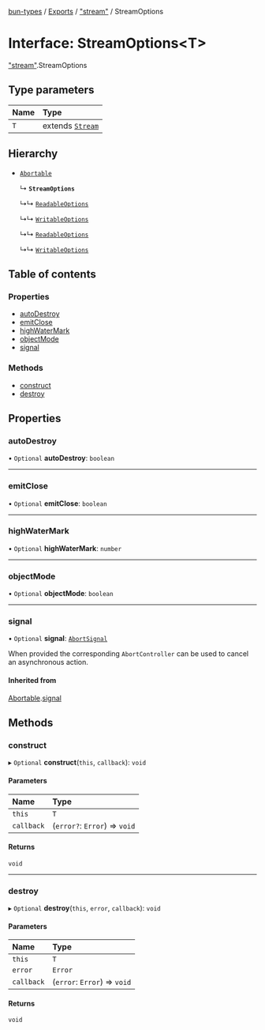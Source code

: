 [bun-types](https://github.com/oven-sh/bun-types/blob/master/api-docs/README.md) / [Exports](https://github.com/oven-sh/bun-types/blob/master/api-docs/modules.md) / ["stream"](https://github.com/oven-sh/bun-types/blob/master/api-docs/modules/stream_.md) / StreamOptions

# Interface: StreamOptions<T\>

["stream"](https://github.com/oven-sh/bun-types/blob/master/api-docs/modules/stream_.md).StreamOptions

## Type parameters

| Name | Type |
| :------ | :------ |
| `T` | extends [`Stream`](https://github.com/oven-sh/bun-types/blob/master/api-docs/classes/stream_.Stream.md) |

## Hierarchy

- [`Abortable`](https://github.com/oven-sh/bun-types/blob/master/api-docs/interfaces/events_.EventEmitter.Abortable.md)

  ↳ **`StreamOptions`**

  ↳↳ [`ReadableOptions`](https://github.com/oven-sh/bun-types/blob/master/api-docs/interfaces/stream_.ReadableOptions.md)

  ↳↳ [`WritableOptions`](https://github.com/oven-sh/bun-types/blob/master/api-docs/interfaces/stream_.WritableOptions.md)

  ↳↳ [`ReadableOptions`](https://github.com/oven-sh/bun-types/blob/master/api-docs/interfaces/node_stream_.ReadableOptions.md)

  ↳↳ [`WritableOptions`](https://github.com/oven-sh/bun-types/blob/master/api-docs/interfaces/node_stream_.WritableOptions.md)

## Table of contents

### Properties

- [autoDestroy](https://github.com/oven-sh/bun-types/blob/master/api-docs/interfaces/stream_.StreamOptions.md#autodestroy)
- [emitClose](https://github.com/oven-sh/bun-types/blob/master/api-docs/interfaces/stream_.StreamOptions.md#emitclose)
- [highWaterMark](https://github.com/oven-sh/bun-types/blob/master/api-docs/interfaces/stream_.StreamOptions.md#highwatermark)
- [objectMode](https://github.com/oven-sh/bun-types/blob/master/api-docs/interfaces/stream_.StreamOptions.md#objectmode)
- [signal](https://github.com/oven-sh/bun-types/blob/master/api-docs/interfaces/stream_.StreamOptions.md#signal)

### Methods

- [construct](https://github.com/oven-sh/bun-types/blob/master/api-docs/interfaces/stream_.StreamOptions.md#construct)
- [destroy](https://github.com/oven-sh/bun-types/blob/master/api-docs/interfaces/stream_.StreamOptions.md#destroy)

## Properties

### autoDestroy

• `Optional` **autoDestroy**: `boolean`

___

### emitClose

• `Optional` **emitClose**: `boolean`

___

### highWaterMark

• `Optional` **highWaterMark**: `number`

___

### objectMode

• `Optional` **objectMode**: `boolean`

___

### signal

• `Optional` **signal**: [`AbortSignal`](https://github.com/oven-sh/bun-types/blob/master/api-docs/modules.md#abortsignal)

When provided the corresponding `AbortController` can be used to cancel an asynchronous action.

#### Inherited from

[Abortable](https://github.com/oven-sh/bun-types/blob/master/api-docs/interfaces/events_.EventEmitter.Abortable.md).[signal](https://github.com/oven-sh/bun-types/blob/master/api-docs/interfaces/events_.EventEmitter.Abortable.md#signal)

## Methods

### construct

▸ `Optional` **construct**(`this`, `callback`): `void`

#### Parameters

| Name | Type |
| :------ | :------ |
| `this` | `T` |
| `callback` | (`error?`: `Error`) => `void` |

#### Returns

`void`

___

### destroy

▸ `Optional` **destroy**(`this`, `error`, `callback`): `void`

#### Parameters

| Name | Type |
| :------ | :------ |
| `this` | `T` |
| `error` | `Error` |
| `callback` | (`error`: `Error`) => `void` |

#### Returns

`void`
